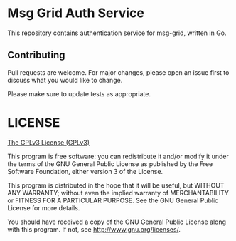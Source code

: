 # Msg Grid Auth Service

This repository contains authentication service for msg-grid, written in Go.

## Contributing 

Pull requests are welcome. For major changes, please open an issue first to discuss what you would like to change.

Please make sure to update tests as appropriate.

# LICENSE 

[The GPLv3 License (GPLv3)](LICENSE)

This program is free software: you can redistribute it and/or modify
it under the terms of the GNU General Public License as published by
the Free Software Foundation, either version 3 of the License.

This program is distributed in the hope that it will be useful,
but WITHOUT ANY WARRANTY; without even the implied warranty of
MERCHANTABILITY or FITNESS FOR A PARTICULAR PURPOSE.  See the
GNU General Public License for more details.

You should have received a copy of the GNU General Public License
along with this program.  If not, see <http://www.gnu.org/licenses/>.
